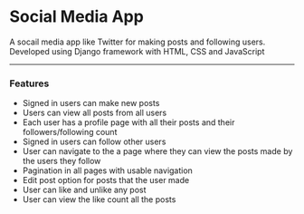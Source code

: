 # Social Media App

A socail media app like Twitter for making posts and following users. 
Developed using Django framework with HTML, CSS and JavaScript

---

### Features

- Signed in users can make new posts
- Users can view all posts from all users
- Each user has a profile page with all their posts and their followers/following count
- Signed in users can follow other users
- User can navigate to the a page where they can view the posts made by the users they follow
- Pagination in all pages with usable navigation
- Edit post option for posts that the user made
- User can like and unlike any post
- User can view the like count all the posts
